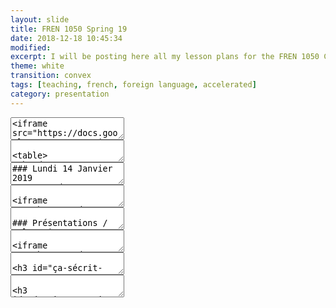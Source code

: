 ```yaml
---
layout: slide
title: FREN 1050 Spring 19 
date: 2018-12-18 10:45:34
modified:  
excerpt: I will be posting here all my lesson plans for the FREN 1050 Course 
theme: white
transition: convex
tags: [teaching, french, foreign language, accelerated]
category: presentation
---
```


<!-- Introduction  -->
<section data-markdown>
	<textarea data-template>
<iframe src="https://docs.google.com/presentation/d/e/2PACX-1vQJ14eyRBDT_Qzpk5n7CvRuYEw-wX4-xrzHqTFUA3O69O-kRAbD4le-GCV6OnEiPgQchwOY-92tRkuD/embed?start=false&loop=false&delayms=3000" frameborder="0" width="760" height="600" allowfullscreen="true" mozallowfullscreen="true" webkitallowfullscreen="true"></iframe>
  </textarea>
</section>

<!-- TOC -->
<section data-markdown>
	<textarea data-template>

| Weeks 1-8 	                                        | Weeks 9-15	   |
|:------------------------------------------------------|-----------------:|
| [Week 1](/FREN-1050-SPRING-19/#/2)   | [Week 9](https://app.simplenote.com/publish/K9GWcM) |
| [Week 2](https://app.simplenote.com/publish/CTLRzX)   | [Week 10](https://app.simplenote.com/publish/C2pWwW)|
| [Week 3](https://app.simplenote.com/publish/MyxJt8)   | [Week 11](https://app.simplenote.com/publish/WJ5FKh)|
| [Week 4](https://app.simplenote.com/publish/nWV6q8)   | [Week 12](https://app.simplenote.com/publish/0n88GD)|
| [Week 5](https://app.simplenote.com/publish/m8lNwq)   | [Week 13](https://app.simplenote.com/publish/DbyzwH)|
| [Week 6](https://app.simplenote.com/publish/9ktzXq)   | [Week 14](https://app.simplenote.com/publish/NXy15C)|
| [Week 7](https://app.simplenote.com/publish/5XfkBN)  	| [Week 15](https://app.simplenote.com/publish/zdJmJ3)|
| [Week 8](https://app.simplenote.com/publish/ScLlY2)   |            | 

  </textarea>
</section>

<!-- Agenda 14 Janvier -->
<section data-markdown>

  <textarea data-template>
### Lundi 14 Janvier 2019 
#### Agenda 

- [Daily Self-Tracker and Meditation](/blog/2018/FREN-1050-SPRING-19/#/3)
- Unité 1: 
  -  [Présentations / Salutations](/blog/2018/FREN-1050-SPRING-19/#/4)
  - Roman photo 1A.1 (regarder, vrai ou faux, complétez) 
  - [Tu _vs._ vous](/blog/2018/FREN-1050-SPRING-19/#/5)
  - [Ça s’écrit comment ?]()
- Attendance (collect Student Information Sheets)
- Q & A

  </textarea>
</section>


<!-- Daily Self-Tracker -->

<section data-markdown>

  <textarea data-template>

<iframe src="https://docs.google.com/forms/d/e/1FAIpQLSfLSrDxFlMPhgJSL3hQLW-zNmNB3Dgr9p4Df4fOlGRfG6_79w/viewform?embedded=true" width="640" height="738" frameborder="0" marginheight="0" marginwidth="0">Loading...</iframe>  

  </textarea>
</section>


<section data-markdown>

  <textarea data-template>
  
### Présentations / Salutations 

  > – Bonjour, je m’appelle… <!-- .element: class="fragment" data-fragment-index="1" --> 

  > – Comment t’appelles-tu ? <!-- .element: class="fragment" data-fragment-index="2" -->  

  > – Est-ce tu es étudiant ou prof ? <!-- .element: class="fragment" data-fragment-index="3" -->
  </textarea>
</section>

<!-- Tu vs. vous -->
  <section data-markdown>
    <textarea>

<iframe src="https://docs.google.com/presentation/d/e/2PACX-1vTGFVLEWr6eb6QTvDQ5x8PmXPOMmzZFSE4bUT96Ps62T9AyvLaB3TobJJWc9BzpOG9dCY_ewYMloou-/embed?start=false&loop=false&delayms=3000" frameborder="0" width="760" height="600" allowfullscreen="true" mozallowfullscreen="true" webkitallowfullscreen="true"></iframe>

</textarea>
</section>

<!-- Ça s’écrit comment ? (p. 5)   -->
<section data-markdown>
<textarea data-template>

### Ça s’écrit comment ? (p. 5)

forêt, numéro, français, différence, intelligent 

</textarea>
</section>



<!-- Devoirs  -->
<section data-markdown>
<textarea data-template>

### Devoirs

- Populate the Supersite and do the HW
- Study: Structures 1A.1 & 1A.2 & watch tutorials on Supersite

</textarea>
</section>


